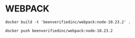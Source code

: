# WEBPACK

```
docker build -t 'beenverifiedinc/webpack:node-10.23.2' .

docker push beenverifiedinc/webpack:node-10.23.2
```

